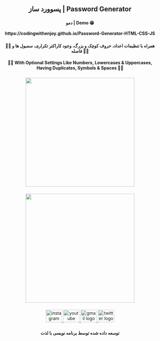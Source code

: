 <h2 align="center">پسوورد ساز | Password Generator</h2>

###

<h4 align="center">دمو | Demo 😁<br><br>https://codingwithenjoy.github.io/Password-Generator-HTML-CSS-JS</h4>

###

<h4 align="center">🤩🚀  همراه با تنظیمات اعداد، حروف کوچک و بزرگ، وجود کاراکتر تکراری، سمبول ها و فاصله  🚀🤩</h4>
<h4 align="center">🤩🚀  With Optional Settings Like Numbers, Lowercases & Uppercases, Having Duplicates, Symbols & Spaces  🚀🤩</h4>

###

<p align="left"></p>

###

<p align="left"></p>

###

<div align="center">
  <img height="350" src="https://user-images.githubusercontent.com/113675029/224549397-d0e80dbe-e930-47dd-a8db-4aa007fce211.png"  />
</div>

###

<p align="left"></p>

###

<div align="center">
  <img height="350" src="https://user-images.githubusercontent.com/113675029/224549418-c57d4ea6-cbe6-4cd0-afb6-755a6abffd0d.png"  />
</div>

###

<p align="left"></p>

###

<p align="left"></p>

###

<div align="center">
  <a href="https://www.instagram.com/codingwithenjoy/" target="_blank">
    <img src="https://raw.githubusercontent.com/maurodesouza/profile-readme-generator/master/src/assets/icons/social/instagram/default.svg" width="52" height="40" alt="instagram logo"  />
  </a>
  <a href="https://www.youtube.com/@codingwithenjoy" target="_blank">
    <img src="https://raw.githubusercontent.com/maurodesouza/profile-readme-generator/master/src/assets/icons/social/youtube/default.svg" width="52" height="40" alt="youtube logo"  />
  </a>
  <a href="mailto:codingwithenjoy@gmail.com" target="_blank">
    <img src="https://raw.githubusercontent.com/maurodesouza/profile-readme-generator/master/src/assets/icons/social/gmail/default.svg" width="52" height="40" alt="gmail logo"  />
  </a>
  <a href="https://twitter.com/codingwithenjoy" target="_blank">
    <img src="https://raw.githubusercontent.com/maurodesouza/profile-readme-generator/master/src/assets/icons/social/twitter/default.svg" width="52" height="40" alt="twitter logo"  />
  </a>
</div>

###

<p align="left"></p>

###

<h4 align="center">توسعه داده شده توسط برنامه نویسی با لذت</h4>

###
